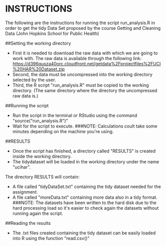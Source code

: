 INSTRUCTIONS
============

The following are the instructions for running the script run_analysis.R in order to get the tidy Data Set proposed by the course Getting and Cleaning Data (John Hopkins School for Public Health)

##Setting the working directory

* First it is needed to download the raw data with which we are going to work with. The raw data is available through the following link: https://d396qusza40orc.cloudfront.net/getdata%2Fprojectfiles%2FUCI%20HAR%20Dataset.zip 
* Second, the data must be uncompressed into the working directory selected by the user.
* Third, the R script "run_analysis.R" must be copied to the working directory. (The same directory where the directory the uncompressed raw data is.)

##Running the script

* Run the script in the terminal or RStudio using the command "source("run_analysis.R")"
* Wait for the script to execute. 
###NOTE: Calculations coult take some minutes depending on the machine you're using.

##RESULTS

* Once the script has finished, a directory called "RESULTS" is created inside the working directory.
* The tidydataset will be loaded in the working directory under the name "ucihar".

The directory RESULTS will contain:

* A file called "tidyDataSet.txt" containing the tidy dataset needed for the assignment.
* A file called "moreData.txt" containing more data also in a tidy format.
###NOTE: The datasets have been written to the hard disk due to the hard processing load so it's easier to check again the datasets without running again the script.

##Reading the results

* The .txt files created containing the tidy dataset can be easily loaded into R using the function "read.csv()"




